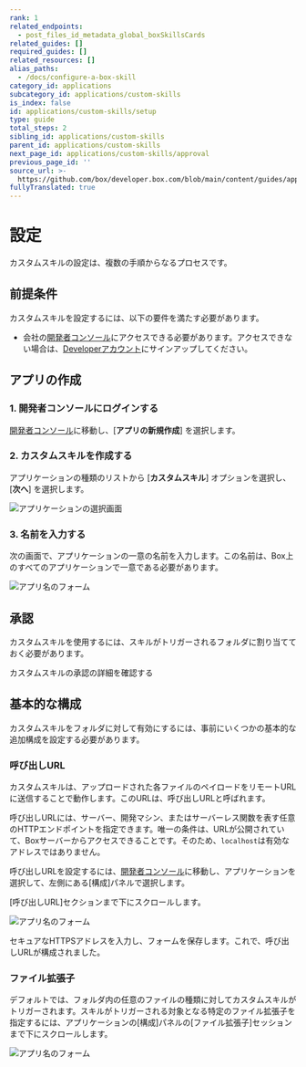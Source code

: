 ```yaml
---
rank: 1
related_endpoints:
  - post_files_id_metadata_global_boxSkillsCards
related_guides: []
required_guides: []
related_resources: []
alias_paths:
  - /docs/configure-a-box-skill
category_id: applications
subcategory_id: applications/custom-skills
is_index: false
id: applications/custom-skills/setup
type: guide
total_steps: 2
sibling_id: applications/custom-skills
parent_id: applications/custom-skills
next_page_id: applications/custom-skills/approval
previous_page_id: ''
source_url: >-
  https://github.com/box/developer.box.com/blob/main/content/guides/applications/custom-skills/setup.md
fullyTranslated: true
---
```

# 設定

カスタムスキルの設定は、複数の手順からなるプロセスです。

## 前提条件

カスタムスキルを設定するには、以下の要件を満たす必要があります。

* 会社の[開発者コンソール][devconsole]にアクセスできる必要があります。アクセスできない場合は、[Developerアカウント][devaccount]にサインアップしてください。

## アプリの作成

### 1. 開発者コンソールにログインする

[開発者コンソール][devconsole]に移動し、\[**アプリの新規作成**] を選択します。

### 2. カスタムスキルを作成する

アプリケーションの種類のリストから \[**カスタムスキル**] オプションを選択し、\[**次へ**] を選択します。

<ImageFrame border>

![アプリケーションの選択画面](../images/app-types-skill.png)

</ImageFrame>

### 3. 名前を入力する

次の画面で、アプリケーションの一意の名前を入力します。この名前は、Box上のすべてのアプリケーションで一意である必要があります。

<ImageFrame border width="600" center>

![アプリ名のフォーム](../images/app-name.png)

</ImageFrame>

## 承認

カスタムスキルを使用するには、スキルがトリガーされるフォルダに割り当てておく必要があります。

<CTA to="g://applications/custom-skills/approval">

カスタムスキルの承認の詳細を確認する

</CTA>

## 基本的な構成

カスタムスキルをフォルダに対して有効にするには、事前にいくつかの基本的な追加構成を設定する必要があります。

### 呼び出しURL

カスタムスキルは、アップロードされた各ファイルのペイロードをリモートURLに送信することで動作します。このURLは、呼び出しURLと呼ばれます。

呼び出しURLには、サーバー、開発マシン、またはサーバーレス関数を表す任意のHTTPエンドポイントを指定できます。唯一の条件は、URLが公開されていて、Boxサーバーからアクセスできることです。そのため、`localhost`は有効なアドレスではありません。

呼び出しURLを設定するには、[開発者コンソール][devconsole]に移動し、アプリケーションを選択して、左側にある\[構成]パネルで選択します。

\[呼び出しURL]セクションまで下にスクロールします。

<ImageFrame border width="600" center>

![アプリ名のフォーム](../images/app-invocation-url.png)

</ImageFrame>

セキュアなHTTPSアドレスを入力し、フォームを保存します。これで、呼び出しURLが構成されました。

### ファイル拡張子

デフォルトでは、フォルダ内の任意のファイルの種類に対してカスタムスキルがトリガーされます。スキルがトリガーされる対象となる特定のファイル拡張子を指定するには、アプリケーションの\[構成]パネルの\[ファイル拡張子]セッションまで下にスクロールします。

<ImageFrame border width="600" center>

![アプリ名のフォーム](../images/app-file-extensions.png)

</ImageFrame>

[devconsole]: https://app.box.com/developers/console

[devaccount]: https://account.box.com/signup/n/developer
